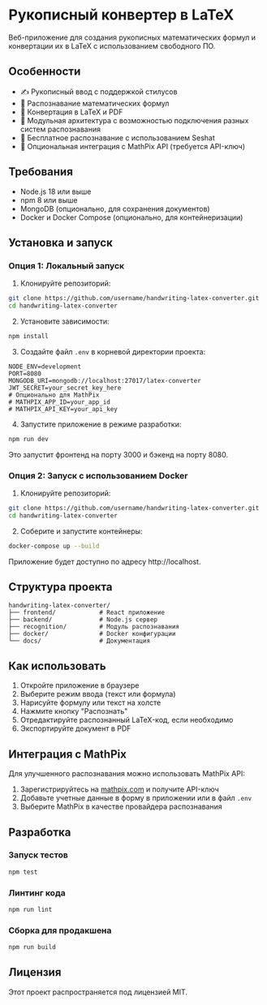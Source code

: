 # Рукописный конвертер в LaTeX

Веб-приложение для создания рукописных математических формул и конвертации их в LaTeX с использованием свободного ПО.

## Особенности

- ✍️ Рукописный ввод с поддержкой стилусов
- 🧮 Распознавание математических формул
- 📝 Конвертация в LaTeX и PDF
- 🔌 Модульная архитектура с возможностью подключения разных систем распознавания
- 🔄 Бесплатное распознавание с использованием Seshat
- 🔑 Опциональная интеграция с MathPix API (требуется API-ключ)

## Требования

- Node.js 18 или выше
- npm 8 или выше
- MongoDB (опционально, для сохранения документов)
- Docker и Docker Compose (опционально, для контейнеризации)

## Установка и запуск

### Опция 1: Локальный запуск

1. Клонируйте репозиторий:

```bash
git clone https://github.com/username/handwriting-latex-converter.git
cd handwriting-latex-converter
```

2. Установите зависимости:

```bash
npm install
```

3. Создайте файл `.env` в корневой директории проекта:

```
NODE_ENV=development
PORT=8080
MONGODB_URI=mongodb://localhost:27017/latex-converter
JWT_SECRET=your_secret_key_here
# Опционально для MathPix
# MATHPIX_APP_ID=your_app_id
# MATHPIX_API_KEY=your_api_key
```

4. Запустите приложение в режиме разработки:

```bash
npm run dev
```

Это запустит фронтенд на порту 3000 и бэкенд на порту 8080.

### Опция 2: Запуск с использованием Docker

1. Клонируйте репозиторий:

```bash
git clone https://github.com/username/handwriting-latex-converter.git
cd handwriting-latex-converter
```

2. Соберите и запустите контейнеры:

```bash
docker-compose up --build
```

Приложение будет доступно по адресу http://localhost.

## Структура проекта

```
handwriting-latex-converter/
├── frontend/            # React приложение
├── backend/             # Node.js сервер
├── recognition/         # Модуль распознавания
├── docker/              # Docker конфигурации
└── docs/                # Документация
```

## Как использовать

1. Откройте приложение в браузере
2. Выберите режим ввода (текст или формула)
3. Нарисуйте формулу или текст на холсте
4. Нажмите кнопку "Распознать"
5. Отредактируйте распознанный LaTeX-код, если необходимо
6. Экспортируйте документ в PDF

## Интеграция с MathPix

Для улучшенного распознавания можно использовать MathPix API:

1. Зарегистрируйтесь на [mathpix.com](https://mathpix.com/) и получите API-ключ
2. Добавьте учетные данные в форму в приложении или в файл `.env`
3. Выберите MathPix в качестве провайдера распознавания

## Разработка

### Запуск тестов

```bash
npm test
```

### Линтинг кода

```bash
npm run lint
```

### Сборка для продакшена

```bash
npm run build
```

## Лицензия

Этот проект распространяется под лицензией MIT.